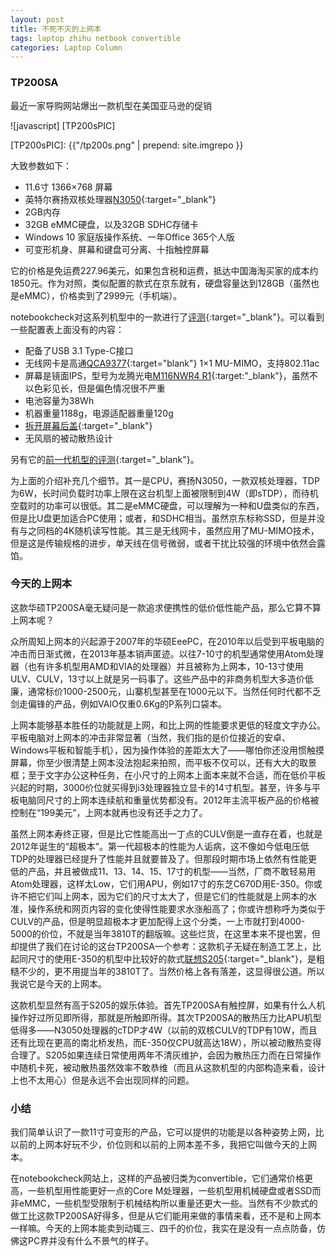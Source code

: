 ```yaml
---
layout: post
title: 不死不灭的上网本
tags: laptop zhihu netbook convertible
categories: Laptop Column
---
```


### TP200SA

最近一家导购网站爆出一款机型在美国亚马逊的促销

![javascript] [TP200sPIC]

[TP200sPIC]:  {{"/tp200s.png" | prepend: site.imgrepo }}

大致参数如下：

+ 11.6寸 1366×768 屏幕
+ 英特尔赛扬双核处理器[N3050](http://ark.intel.com/zh-tw/products/87257/Intel-Celeron-Processor-N3050-2M-Cache-up-to-2_16-GHz){:target="_blank"}
+ 2GB内存
+ 32GB eMMC硬盘，以及32GB SDHC存储卡
+ Windows 10 家庭版操作系统、一年Office 365个人版
+ 可变形机身、屏幕和键盘可分离、十指触控屏幕

它的价格是免运费227.96美元，如果包含税和运费，抵达中国海淘买家的成本约1850元。作为对照，类似配置的款式在京东就有，硬盘容量达到128GB（虽然也是eMMC），价格卖到了2999元（手机端）。

notebookcheck对这系列机型中的一款进行了[评测](http://www.notebookcheck.net/Asus-Transformer-Book-Flip-TP200SA-Convertible-Review.151700.0.html){:target="_blank"}。可以看到一些配置表上面没有的内容：

+ 配备了USB 3.1 Type-C接口
+ 无线网卡是高通[QCA9377](https://wikidevi.com/wiki/Qualcomm_Atheros_QCNFA435){:target="blank"} 1×1 MU-MIMO，支持802.11ac
+ 屏幕是镜面IPS，型号为龙腾光电[M116NWR4 R1](http://www.panelook.cn/M116NWR4%20R1_IVO_11.6_LCM_overview_cn_26416.html){:target:"_blank"}，虽然不以色彩见长，但是偏色情况很不严重
+ 电池容量为38Wh
+ 机器重量1188g，电源适配器重量120g
+ [拆开屏幕后盖](http://www.notebookcheck.net/fileadmin/Notebooks/Asus/ASUS_Transformer_Book_Flip_TP200SA-DH04T/DSC5471.jpg){:target="_blank"}
+ 无风扇的被动散热设计

另有它的[前一代机型的评测](http://www.notebookcheck.net/Asus-Transformer-Book-T200TA-Convertible-Review.127091.0.html){:target="_blank"}。

为上面的介绍补充几个细节。其一是CPU，赛扬N3050，一款双核处理器，TDP为6W，长时间负载时功率上限在这台机型上面被限制到4W（即sTDP），而待机空载时的功率可以很低。其二是eMMC硬盘，可以理解为一种和U盘类似的东西，但是比U盘更加适合PC使用；或者，和SDHC相当。虽然京东标称SSD，但是并没有与之同档的4K随机读写性能。其三是无线网卡，虽然应用了MU-MIMO技术，但是这是传输规格的进步，单天线在信号微弱，或者干扰比较强的环境中依然会露馅。

### 今天的上网本<netbook>

这款华硕TP200SA毫无疑问是一款追求便携性的低价低性能产品，那么它算不算上网本呢？

众所周知上网本的兴起源于2007年的华硕EeePC，在2010年以后受到平板电脑的冲击而日渐式微，在2013年基本销声匿迹。以往7-10寸的机型通常使用Atom处理器（也有许多机型用AMD和VIA的处理器）并且被称为上网本，10-13寸使用ULV、CULV，13寸以上就是另一码事了。这些产品中的非商务机型大多造价低廉，通常标价1000-2500元，山寨机型甚至在1000元以下。当然任何时代都不乏剑走偏锋的产品，例如VAIO仅重0.6Kg的P系列口袋本。

上网本能够基本胜任的功能就是上网，和比上网的性能要求更低的轻度文字办公。平板电脑对上网本的冲击非常显著（当然，我们指的是价位接近的安卓、Windows平板和智能手机），因为操作体验的差距太大了——哪怕你还没用惯触摸屏幕，你至少很清楚上网本没法抱起来拍照，而平板不仅可以，还有大大的取景框；至于文字办公这种任务，在小尺寸的上网本上面本来就不合适，而在低价平板兴起的时期，3000价位就买得到i3处理器独立显卡的14寸机型。甚至，许多与平板电脑同尺寸的上网本连续航和重量优势都没有。2012年主流平板产品的价格被控制在“199美元”，上网本就再也没有还手之力了。

虽然上网本寿终正寝，但是比它性能高出一丁点的CULV倒是一直存在着，也就是2012年诞生的“超极本”。第一代超极本的性能为人诟病，这不像如今低电压低TDP的处理器已经提升了性能并且就要普及了。但那段时期市场上依然有性能更低的产品，并且被做成11、13、14、15、17寸的机型——当然，厂商不敢轻易用Atom处理器，这样太Low，它们用APU，例如17寸的东芝C670D用E-350。你或许不把它们叫上网本，因为它们的尺寸太大了，但是它们的性能就是上网本的水准，操作系统和网页内容的变化使得性能要求水涨船高了；你或许想称呼为类似于CULV的产品，但是明显超极本才更加配得上这个分类，一上市就打到4000-5000的价位，不就是当年3810T的翻版嘛。这些烂货，在这里本来不提也罢，但却提供了我们在讨论的这台TP200SA一个参考：这款机子无疑在制造工艺上，比起同尺寸的使用E-350的机型中比较好的款式[联想S205](http://ideapad.it168.com/thread-1729246-1-1.html){:target="_blank"}，是粗糙不少的，更不用提当年的3810T了。当然价格上各有落差，这显得很公道。所以我说它是今天的上网本。

这款机型显然有高于S205的娱乐体验。首先TP200SA有触控屏，如果有什么人机操作好过所见即所得，那就是所触即所得。其次TP200SA的散热压力比APU机型低得多——N3050处理器的cTDP才4W（以前的双核CULV的TDP有10W，而且还有比现在更高的南北桥发热，而E-350仅CPU就高达18W），所以被动散热变得合理了。S205如果连续日常使用两年不清灰维护，会因为散热压力而在日常操作中随机卡死，被动散热虽然效率不敢恭维（而且从这款机型的内部构造来看，设计上也不太用心）但是永远不会出现同样的问题。

### 小结<conclusion>

我们简单认识了一款11寸可变形的产品，它可以提供的功能是以各种姿势上网，比以前的上网本好玩不少，价位则和以前的上网本差不多，我把它叫做今天的上网本。

在notebookcheck网站上，这样的产品被归类为convertible，它们通常价格更高，一些机型用性能更好一点的Core M处理器，一些机型用机械硬盘或者SSD而非eMMC，一些机型受限制于机械结构所以重量还更大一些。当然有不少款式的做工比这款TP200SA好得多，但是从它们能用来做的事情来看，还不是和上网本一样嘛。今天的上网本能卖到动辄三、四千的价位，我实在是没有一点点防备，仿佛这PC界并没有什么不景气的样子。